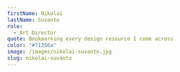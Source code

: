 ```yaml
---
firstName: Nikolai
lastName: Suvanto
role:
  - Art Director
quote: Bookmarking every design resource I come across
color: "#71356a"
image: /images/nikolai-suvanto.jpg
slug: nikolai-suvanto
---
```

